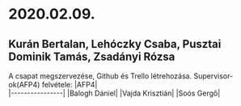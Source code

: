 ﻿# 2020.02.09.
## Kurán Bertalan, Lehóczky Csaba, Pusztai Dominik Tamás, Zsadányi Rózsa
A csapat megszervezése, Github és Trello létrehozása.
Supervisor-ok(AFP4) felvétele: 
|AFP4|                                              
|----------------|
|Balogh Dániel|
|Vajda Krisztián|
|Soós Gergő|
